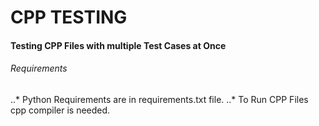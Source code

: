# CPP TESTING

#### Testing CPP Files with multiple Test Cases at Once

###### Requirements
..* Python Requirements are in requirements.txt file.
..* To Run CPP Files cpp compiler is needed.